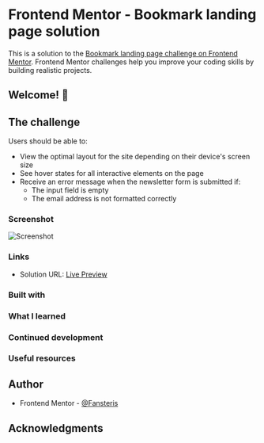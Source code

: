 # Frontend Mentor - Bookmark landing page solution

This is a solution to the
[Bookmark landing page challenge on Frontend Mentor](https://www.frontendmentor.io/challenges/bookmark-landing-page-5d0b588a9edda32581d29158).
Frontend Mentor challenges help you improve your coding skills by building realistic projects.

## Welcome! 👋

## The challenge

Users should be able to:

- View the optimal layout for the site depending on their device's screen size
- See hover states for all interactive elements on the page
- Receive an error message when the newsletter form is submitted if:
  - The input field is empty
  - The email address is not formatted correctly

### Screenshot

![Screenshot]()

### Links

- Solution URL: [Live Preview]()

### Built with

### What I learned

### Continued development

### Useful resources

## Author

- Frontend Mentor - [@Fansteris](https://www.frontendmentor.io/profile/Fansters)

## Acknowledgments
